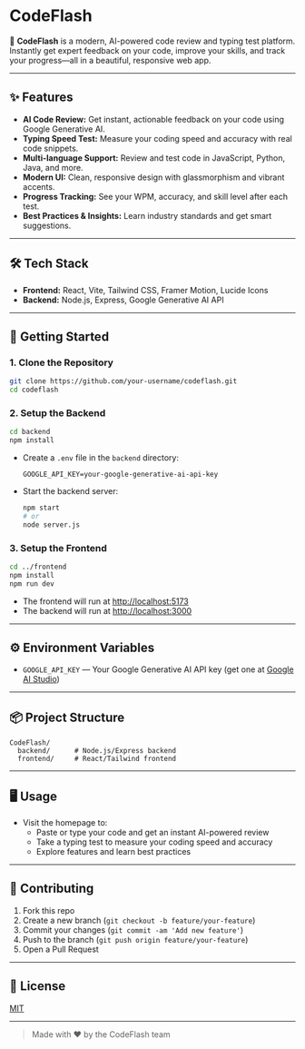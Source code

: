 # CodeFlash

🚀 **CodeFlash** is a modern, AI-powered code review and typing test platform. Instantly get expert feedback on your code, improve your skills, and track your progress—all in a beautiful, responsive web app.

---

## ✨ Features
- **AI Code Review:** Get instant, actionable feedback on your code using Google Generative AI.
- **Typing Speed Test:** Measure your coding speed and accuracy with real code snippets.
- **Multi-language Support:** Review and test code in JavaScript, Python, Java, and more.
- **Modern UI:** Clean, responsive design with glassmorphism and vibrant accents.
- **Progress Tracking:** See your WPM, accuracy, and skill level after each test.
- **Best Practices & Insights:** Learn industry standards and get smart suggestions.

---

## 🛠️ Tech Stack
- **Frontend:** React, Vite, Tailwind CSS, Framer Motion, Lucide Icons
- **Backend:** Node.js, Express, Google Generative AI API

---

## 🚀 Getting Started

### 1. Clone the Repository
```bash
git clone https://github.com/your-username/codeflash.git
cd codeflash
```

### 2. Setup the Backend
```bash
cd backend
npm install
```

- Create a `.env` file in the `backend` directory:
  ```env
  GOOGLE_API_KEY=your-google-generative-ai-api-key
  ```
- Start the backend server:
  ```bash
  npm start
  # or
  node server.js
  ```

### 3. Setup the Frontend
```bash
cd ../frontend
npm install
npm run dev
```

- The frontend will run at [http://localhost:5173](http://localhost:5173)
- The backend will run at [http://localhost:3000](http://localhost:3000)

---

## ⚙️ Environment Variables
- `GOOGLE_API_KEY` — Your Google Generative AI API key (get one at [Google AI Studio](https://aistudio.google.com/app/apikey))

---

## 📦 Project Structure
```
CodeFlash/
  backend/      # Node.js/Express backend
  frontend/     # React/Tailwind frontend
```

---

## 🖥️ Usage
- Visit the homepage to:
  - Paste or type your code and get an instant AI-powered review
  - Take a typing test to measure your coding speed and accuracy
  - Explore features and learn best practices

---

## 🤝 Contributing
1. Fork this repo
2. Create a new branch (`git checkout -b feature/your-feature`)
3. Commit your changes (`git commit -am 'Add new feature'`)
4. Push to the branch (`git push origin feature/your-feature`)
5. Open a Pull Request

---

## 📄 License
[MIT](LICENSE)

---

> Made with ❤️ by the CodeFlash team 